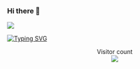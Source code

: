 ### Hi there 👋

<!--
**jodichris17/jodichris17** is a ✨ _special_ ✨ repository because its `README.md` (this file) appears on your GitHub profile.

Here are some ideas to get you started:

- 🔭 I’m currently working on ...
- 🌱 I’m currently learning ...
- 👯 I’m looking to collaborate on ...
- 🤔 I’m looking for help with ...
- 💬 Ask me about ...
- 📫 How to reach me: ...
- 😄 Pronouns: ...
- ⚡ Fun fact: ...
-->

![](https://media.giphy.com/media/IRQBDU7x2LZUQ/giphy.gif)

[![Typing SVG](https://readme-typing-svg.demolab.com?font=Fira+Code&weight=200&duration=3004&pause=1000&color=1DC827&multiline=true&width=408&height=60&lines=LIFE+IS+LIKE+BEING+RAPED%2C+WHETER+YOU;LIKE+IT+OR+NOT%2C+JUST+ENJOY+IT+)](https://git.io/typing-svg)

<p align="center"> 
  Visitor count<br>
  <img src="https://profile-counter.glitch.me/insolitum/count.svg" />
</p>
